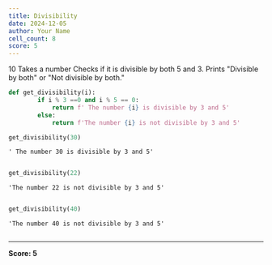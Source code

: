 ```yaml
---
title: Divisibility
date: 2024-12-05
author: Your Name
cell_count: 8
score: 5
---
```


10
Takes a number 
Checks if it is divisible by both 5 and 3.
Prints "Divisible by both" or "Not divisible by both."


```python
def get_divisibility(i):
        if i % 3 ==0 and i % 5 == 0:
            return f' The number {i} is divisible by 3 and 5'
        else:
            return f'The number {i} is not divisible by 3 and 5'
```


```python
get_divisibility(30)
```




    ' The number 30 is divisible by 3 and 5'




```python

```


```python
get_divisibility(22)
```




    'The number 22 is not divisible by 3 and 5'




```python

```


```python
get_divisibility(40)
```




    'The number 40 is not divisible by 3 and 5'




```python

```


---
**Score: 5**
